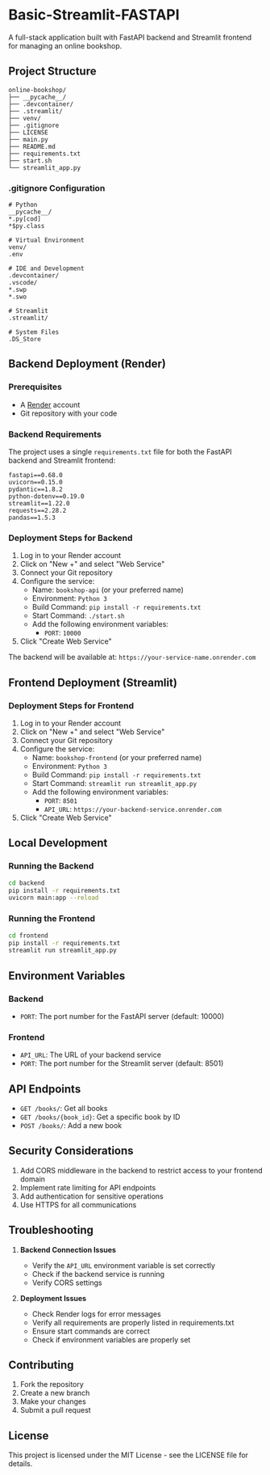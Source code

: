 # Basic-Streamlit-FASTAPI

A full-stack application built with FastAPI backend and Streamlit frontend for managing an online bookshop.

## Project Structure

```
online-bookshop/
├── __pycache__/
├── .devcontainer/
├── .streamlit/
├── venv/
├── .gitignore
├── LICENSE
├── main.py
├── README.md
├── requirements.txt
├── start.sh
└── streamlit_app.py
```

### .gitignore Configuration
```
# Python
__pycache__/
*.py[cod]
*$py.class

# Virtual Environment
venv/
.env

# IDE and Development
.devcontainer/
.vscode/
*.swp
*.swo

# Streamlit
.streamlit/

# System Files
.DS_Store
```

## Backend Deployment (Render)

### Prerequisites
- A [Render](https://render.com) account
- Git repository with your code

### Backend Requirements
The project uses a single `requirements.txt` file for both the FastAPI backend and Streamlit frontend:

```
fastapi==0.68.0
uvicorn==0.15.0
pydantic==1.8.2
python-dotenv==0.19.0
streamlit==1.22.0
requests==2.28.2
pandas==1.5.3
```

### Deployment Steps for Backend

1. Log in to your Render account
2. Click on "New +" and select "Web Service"
3. Connect your Git repository
4. Configure the service:
   - Name: `bookshop-api` (or your preferred name)
   - Environment: `Python 3`
   - Build Command: `pip install -r requirements.txt`
   - Start Command: `./start.sh`
   - Add the following environment variables:
     - `PORT`: `10000`
5. Click "Create Web Service"

The backend will be available at: `https://your-service-name.onrender.com`

## Frontend Deployment (Streamlit)

### Deployment Steps for Frontend

1. Log in to your Render account
2. Click on "New +" and select "Web Service"
3. Connect your Git repository
4. Configure the service:
   - Name: `bookshop-frontend` (or your preferred name)
   - Environment: `Python 3`
   - Build Command: `pip install -r requirements.txt`
   - Start Command: `streamlit run streamlit_app.py`
   - Add the following environment variables:
     - `PORT`: `8501`
     - `API_URL`: `https://your-backend-service.onrender.com`
5. Click "Create Web Service"

## Local Development

### Running the Backend
```bash
cd backend
pip install -r requirements.txt
uvicorn main:app --reload
```

### Running the Frontend
```bash
cd frontend
pip install -r requirements.txt
streamlit run streamlit_app.py
```

## Environment Variables

### Backend
- `PORT`: The port number for the FastAPI server (default: 10000)

### Frontend
- `API_URL`: The URL of your backend service
- `PORT`: The port number for the Streamlit server (default: 8501)

## API Endpoints

- `GET /books/`: Get all books
- `GET /books/{book_id}`: Get a specific book by ID
- `POST /books/`: Add a new book

## Security Considerations

1. Add CORS middleware in the backend to restrict access to your frontend domain
2. Implement rate limiting for API endpoints
3. Add authentication for sensitive operations
4. Use HTTPS for all communications

## Troubleshooting

1. **Backend Connection Issues**
   - Verify the `API_URL` environment variable is set correctly
   - Check if the backend service is running
   - Verify CORS settings

2. **Deployment Issues**
   - Check Render logs for error messages
   - Verify all requirements are properly listed in requirements.txt
   - Ensure start commands are correct
   - Check if environment variables are properly set

## Contributing

1. Fork the repository
2. Create a new branch
3. Make your changes
4. Submit a pull request

## License

This project is licensed under the MIT License - see the LICENSE file for details.